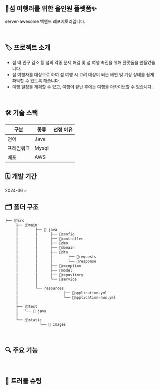 ## 📱섬 여행러를 위한 올인원 플랫폼✨
server-awesome 백엔드 레포지토리입니다.

<br>

## 🏷️ 프로젝트 소개 
- 섬 내 인구 감소 등 섬의 각종 문제 해결 및 섬 여행 촉진을 위해 플랫폼을 만들었습니다.
- 섬 여행자를 대상으로 하여 섬 여행 시 고려 대상이 되는 배편 및 기상 상태를 쉽게 파악할 수 있도록 해줍니다.
- 여행 일정을 계획할 수 있고, 여행이 끝난 후에는 여행을 아카이브할 수 있습니다.

<br>   
   
## 🛠️ 기술 스택

| 구분 | 종류 | 선정 이유 |
| --- | --- | --- |
| 언어 | Java |  |
| 프레임워크 | Mysql |  |
| 배포 | AWS |  |

## 🗓️ 개발 기간
2024-06 ~

## 🗂️ 폴더 구조   

```bash
├── 📦src
     ├── 📦main
     │        ├── 📂 java   
     │        │      ├── 📂config
     │        │      ├── 📂controller
     │        │      ├── 📂dao
     │        │      ├── 📂domain
     │        │      ├── 📂dto
     │        │      │       ├── 📂requests
     │        │      │       └── 📂response
     │        │      ├── 📂exception
     │        │      ├── 📂model
     │        │      ├── 📂repository
     │        │      └── 📂service
     │        │
     │        └── resources
     │                     ├── 📜application.yml
     │                     └── 📜application-aws.yml
     │    
     ├── 📦test
     │   └── 📂 java
     │ 
     └── 📦static
                └── 📂 images
``` 

<br>   

## 🔍 주요 기능
<br>   

## 🚧 트러블 슈팅


